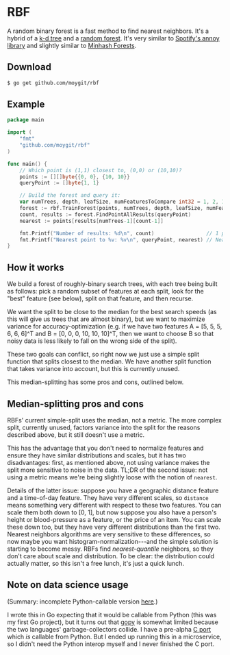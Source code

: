 # RBF

A random binary forest is a fast method to find nearest neighbors.
It's a hybrid of a [k-d tree](https://en.wikipedia.org/wiki/K-d_tree)
and a [random forest](https://en.wikipedia.org/wiki/Random_forest).
It's very similar to [Spotify's annoy library](https://github.com/spotify/annoy)
and slightly similar to [Minhash Forests](https://github.com/ekzhu/datasketch).


## Download
```bash
$ go get github.com/moygit/rbf
```


## Example
```go
package main

import (
	"fmt"
	"github.com/moygit/rbf"
)

func main() {
	// Which point is (1,1) closest to, (0,0) or (10,10)?
	points := [][]byte{{0, 0}, {10, 10}}
	queryPoint := []byte{1, 1}

	// Build the forest and query it:
	var numTrees, depth, leafSize, numFeaturesToCompare int32 = 1, 2, 1, 1
	forest := rbf.TrainForest(points, numTrees, depth, leafSize, numFeaturesToCompare)
	count, results := forest.FindPointAllResults(queryPoint)
	nearest := points[results[numTrees-1][count-1]]

	fmt.Printf("Number of results: %d\n", count)                 // 1 point returned
	fmt.Printf("Nearest point to %v: %v\n", queryPoint, nearest) // Nearest point to (1,1) is (0,0)
}
```


## How it works

We build a forest of roughly-binary search trees, with each tree being
built as follows: pick a random subset of features at each split, look for
the "best" feature (see below), split on that feature, and then recurse.

We want the split to be close to the median for the best search speeds (as
this will give us trees that are almost binary), but we want to maximize
variance for accuracy-optimization (e.g. if we have two features
A = [5, 5, 5, 6, 6, 6]^T and B = [0, 0, 0, 10, 10, 10]^T, then we want to choose
B so that noisy data is less likely to fall on the wrong side of the split).

These two goals can conflict, so right now we just use a simple split
function that splits closest to the median. We have another split function that
takes variance into account, but this is currently unused.

This median-splitting has some pros and cons, outlined below.


## Median-splitting pros and cons

RBFs' current simple-split uses the median, not a metric. The more complex split,
currently unused, factors variance into the split for the reasons described above,
but it still doesn't use a metric.

This has the advantage that you don't need to normalize features and ensure they have
similar distributions and scales, but it has two disadvantages: first, as mentioned
above, not using variance makes the split more sensitive to noise in the data. TL;DR
of the second issue: not using a metric means we're being slightly loose with the
notion of ``nearest``.

Details of the latter issue: suppose you have a geographic distance feature and a
time-of-day feature. They have very different scales, so ``distance`` means something
very different with respect to these two features. You can scale them both down to
[0, 1], but now suppose you also have a person's height or blood-pressure as a
feature, or the price of an item. You can scale these down too, but they have very
different distributions than the first two. Nearest neighbors algorithms are very
sensitive to these differences, so now maybe you want histogram-normalization---and
the simple solution is starting to become messy. RBFs find *nearest-quantile*
neighbors, so they don't care about scale and distribution. To be clear: the
distribution could actually matter, so this isn't a free lunch, it's just a quick
lunch.


## Note on data science usage

(Summary: incomplete Python-callable version [here](https://github.com/moygit/c_rbf).)

I wrote this in Go expecting that it would be callable from Python (this was my first
Go project), but it turns out that [gopy](https://github.com/go-python/gopy) is
somewhat limited because the two languages' garbage-collectors collide. I have a
pre-alpha [C port](https://github.com/moygit/c_rbf) which *is* callable from Python.
But I ended up running this in a microservice, so I didn't need the Python interop
myself and I never finished the C port.
